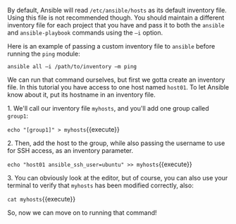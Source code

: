 
By default, Ansible will read `/etc/ansible/hosts` as its default inventory file. Using this file is not recommended though. You should maintain a different inventory file for each project that you have and pass it to both the `ansible` and `ansible-playbook` commands using the `–i` option.

Here is an example of passing a custom inventory file to `ansible` before running the `ping` module:

```
ansible all –i /path/to/inventory –m ping
```

We can run that command ourselves, but first we gotta create an inventory file. In this tutorial you have access to one host named `host01`. To let Ansible know about it, put its hostname in an inventory file.

1\. We'll call our inventory file `myhosts`, and you'll add one group called `group1`:

`echo "[group1]" > myhosts`{{execute}}

2\. Then, add the host to the group, while also passing the username to use for SSH access, as an inventory parameter.

`echo "host01 ansible_ssh_user=ubuntu" >> myhosts`{{execute}}

3\. You can obviously look at the editor, but of course, you can also use your terminal to verify that `myhosts` has been modified correctly, also:

`cat myhosts`{{execute}}

So, now we can move on to running that command!
